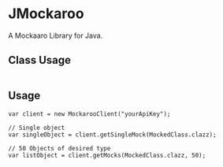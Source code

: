 # JMockaroo
A Mockaaro Library for Java.


## Class Usage
```

```



## Usage
````
var client = new MockarooClient("yourApiKey");

// Single object
var singleObject = client.getSingleMock(MockedClass.clazz);

// 50 Objects of desired type
var listObject = client.getMocks(MockedClass.clazz, 50);



````

